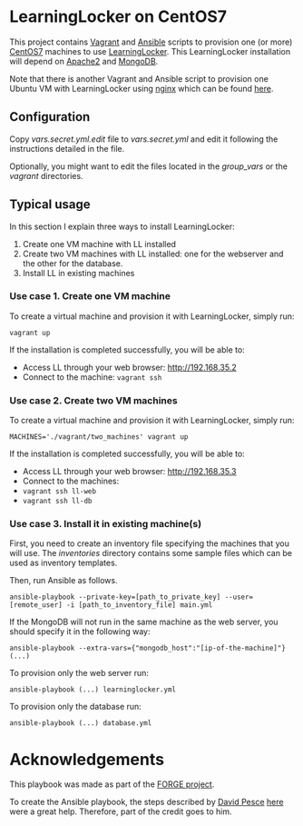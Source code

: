 # LearningLocker on CentOS7

This project contains [Vagrant](https://www.vagrantup.com/) and [Ansible](http://www.ansible.com/) scripts to provision one (or more) [CentOS7](https://www.centos.org/) machines to use [LearningLocker](http://learninglocker.net/). This LearningLocker installation will depend on [Apache2](http://httpd.apache.org/) and [MongoDB](https://www.mongodb.org/).

Note that there is another Vagrant and Ansible script to provision one Ubuntu VM with LearningLocker using [nginx](http://nginx.com/) which can be found [here](https://github.com/rael9/learninglocker-vagrant).

## Configuration

Copy _vars.secret.yml.edit_ file to  _vars.secret.yml_ and edit it following the instructions detailed in the file.

Optionally, you might want to edit the files located in the _group\_vars_ or the _vagrant_ directories.

## Typical usage

In this section I explain three ways to install LearningLocker:

 1. Create one VM machine with LL installed
 2. Create two VM machines with LL installed: one for the webserver and the other for the database.
 3. Install LL in existing machines

### Use case 1. Create one VM machine

To create a virtual machine and provision it with LearningLocker, simply run:

    vagrant up

If the installation is completed successfully, you will be able to:

 * Access LL through your web browser: http://192.168.35.2
 * Connect to the machine: ```vagrant ssh```

### Use case 2. Create two VM machines

To create a virtual machine and provision it with LearningLocker, simply run:

    MACHINES='./vagrant/two_machines' vagrant up

If the installation is completed successfully, you will be able to:

 * Access LL through your web browser: http://192.168.35.3
 * Connect to the machines:
  * ```vagrant ssh ll-web```
  * ```vagrant ssh ll-db```

### Use case 3. Install it in existing machine(s)

First, you need to create an inventory file specifying the machines that you will use.
The _inventories_ directory contains some sample files which can be used as inventory templates.

Then, run Ansible as follows.

    ansible-playbook --private-key=[path_to_private_key] --user=[remote_user] -i [path_to_inventory_file] main.yml

If the MongoDB will not run in the same machine as the web server, you should specify it in the following way:

    ansible-playbook --extra-vars={"mongodb_host":"[ip-of-the-machine]"} (...)

To provision only the web server run:

    ansible-playbook (...) learninglocker.yml

To provision only the database run:

    ansible-playbook (...) database.yml


# Acknowledgements

This playbook was made as part of the [FORGE project](http://ict-forge.eu/).

To create the Ansible playbook, the steps described by [David Pesce](https://gist.github.com/davidpesce) [here](https://gist.github.com/davidpesce/7d6e1b81594ecbc72311) were a great help.
Therefore, part of the credit goes to him.
